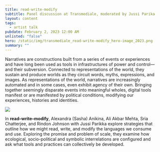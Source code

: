 ```yaml
---
title: read-write-modify
subtitle: Panel discussion at Transmediale, moderated by Jussi Parika
layout: content
tags:
  - artist talk
pubdate: February 2, 2023 12:00 AM
unlisted: "false"
hero: /static/img/transmediale_read-write-modify_hero-image_2023.png
summary: ""
---
```

Narratives are constructions built from a series of events or experiences and have long been used as tools in infrastructures of power and control—and their subversion. Connected to representations of the world, they sustain and produce worlds as they circuit words, myths, expressions, and images. As representations of the world, narratives are increasingly automated and in some cases, even exhibit agency of their own. Bringing together seemingly disparate events into meaningful wholes, digital tools manifest or are manifested by political conditions, modifying our experiences, histories and identities.

![](blob:https://aliakbarmehta.netlify.app/f5a0cb82-56c4-48c6-8cce-6431bf5f2020)

In **read–write–modify**, Alexandra (Sasha) Anikina, Ali Akbar Mehta, Sria Chatterjee, and Rindon Johnson with Jussi Parikka explore strategies that outline how we might read, write, and modify the languages we consume and use. Exploring the promise and problem of scale, they examine how ecological, socio-political and symbolic interrelations are configured and ask what tools and practices can collectively be developed.